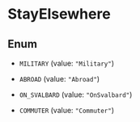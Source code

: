 

# StayElsewhere

## Enum


* `MILITARY` (value: `"Military"`)

* `ABROAD` (value: `"Abroad"`)

* `ON_SVALBARD` (value: `"OnSvalbard"`)

* `COMMUTER` (value: `"Commuter"`)




